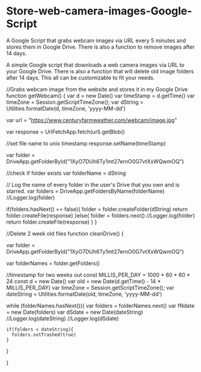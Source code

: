 # Store-web-camera-images-Google-Script
A Google Script that grabs webcam images via URL every 5 minutes and stores them in Google Drive. There is also a function to remove images after 14 days. 

A simple Google script that downloads a web camera images via URL to your Google Drive. There is also a function that will delete old image folders after 14 days. This all can be customizable to fit your needs.  


//Grabs webcam image from the website and stores it in my Google Drive
function getWebcam() {
  var d = new Date()
  var timeStamp = d.getTime()
  var timeZone = Session.getScriptTimeZone();
  var dString = Utilities.formatDate(d, timeZone, 'yyyy-MM-dd')

  var url = "https://www.centuryfarmweather.com/webcam/image.jpg"

  var response = UrlFetchApp.fetch(url).getBlob()

  //set file name to unix timestamp
  response.setName(timeStamp)
 
  var folder = DriveApp.getFolderById("1XyO7DUh6Ty1mt27ernO0G7vtXxWQwmOQ")
  
  //check if folder exists
  var folderName = dString
  
  // Log the name of every folder in the user's Drive that you own and is starred.
  var folders = DriveApp.getFoldersByName(folderName)
  //Logger.log(folder)

  if(folders.hasNext() == false){
    folder = folder.createFolder(dString)
    return folder.createFile(response)
  }else{
    folder = folders.next()
    //Logger.log(folder)
    return folder.createFile(response)
  }
}

//Delete 2 week old files
function cleanDrive() {

  var folder = DriveApp.getFolderById("1XyO7DUh6Ty1mt27ernO0G7vtXxWQwmOQ")

  var folderNames = folder.getFolders()

  //timestamp for two weeks out
  const MILLIS_PER_DAY = 1000 * 60 * 60 * 24
  const d = new Date()
  var old = new Date(d.getTime() - 14 * MILLIS_PER_DAY)
  var timeZone = Session.getScriptTimeZone();
  var dateString = Utilities.formatDate(old, timeZone, 'yyyy-MM-dd')

  while (folderNames.hasNext()){
    var folders = folderNames.next()
    var fNdate = new Date(folders)
    var dSdate = new Date(dateString)
    //Logger.log(dateString)
    //Logger.log(dSdate)

    if(folders < dateString){
      folders.setTrashed(true)
    }
  
  }

}
